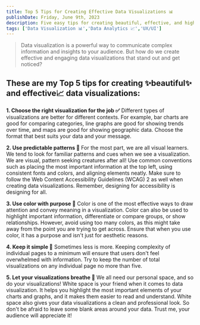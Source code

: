 ```yaml
---
title: Top 5 Tips for Creating Effective Data Visualizations 📊 
publishDate: Friday, June 9th, 2023
description: Five easy tips for creating beautiful, effective, and high impact data visualizations and dashboards.
tags: ['Data Visualization 📊','Data Analytics 📈','UX/UI']
---
```


> Data visualization is a powerful way to communicate complex information and insights to your audience. But how do we create effective and engaging data visualizations that stand out and get noticed?

## These are my Top 5 tips for creating ✨beautiful✨ and effective📈 data visualizations:

**1. Choose the right visualization for the job ✅** 
Different types of visualizations are better for different contexts. For example, bar charts are good for comparing categories, line graphs are good for showing trends over time, and maps are good for showing geographic data. Choose the format that best suits your data and your message.

**2. Use predictable patterns 📐** 
For the most part, we are all visual learners. We tend to look for familiar patterns and cues when we see a visualization. We are visual, pattern seeking creatures after all! Use common conventions such as placing the most important information at the top left, using consistent fonts and colors, and aligning elements neatly. Make sure to follow the Web Content Accessibility Guidelines (WCAG) 2 as well when creating data visualizations. Remember, designing for accessibility is designing for all.

**3. Use color with purpose 🌈** 
Color is one of the most effective ways to draw attention and convey meaning in a visualization. Color can also be used to highlight important information, differentiate or compare groups, or show relationships. However, avoid using too many colors, as this might take away from the point you are trying to get across. Ensure that when you use color, it has a purpose and isn't just for aesthetic reasons.

**4. Keep it simple 💯** 
Sometimes less is more. Keeping complexity of individual pages to a minimum will ensure that users don't feel overwhelmed with information. Try to keep the number of total visualizations on any individual page no more than five.

**5. Let your visualizations breathe 🧘**
 We all need our personal space, and so do your visualizations! White space is your friend when it comes to data visualization. It helps you highlight the most important elements of your charts and graphs, and it makes them easier to read and understand. White space also gives your data visualizations a clean and professional look. So don't be afraid to leave some blank areas around your data. Trust me, your audience will appreciate it!